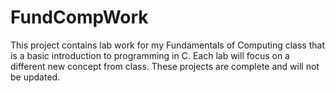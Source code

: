 # FundCompWork
This project contains lab work for my Fundamentals of Computing class that is a basic introduction to programming in C. Each lab will focus on a different new
concept from class. These projects are complete and will not be updated.
